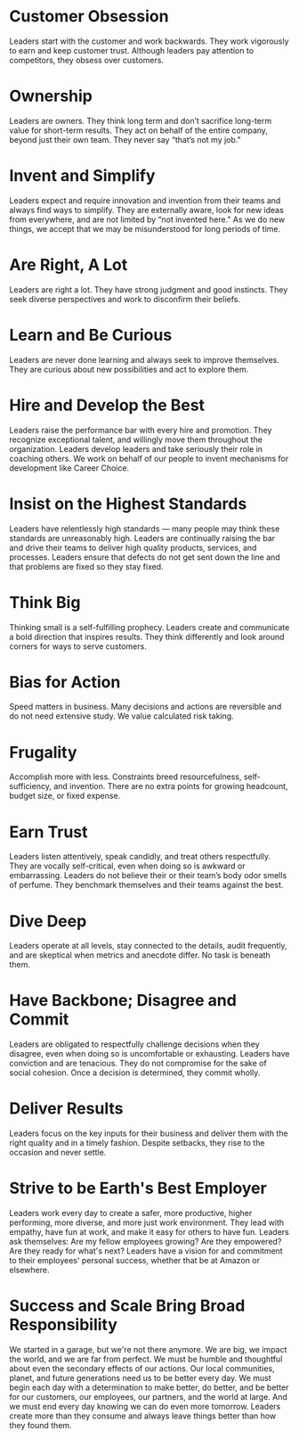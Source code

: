 # Customer Obsession
Leaders start with the customer and work backwards. They work vigorously to earn and keep customer trust. Although leaders pay attention to competitors, they obsess over customers.

# Ownership
Leaders are owners. They think long term and don’t sacrifice long-term value for short-term results. They act on behalf of the entire company, beyond just their own team. They never say “that’s not my job."

# Invent and Simplify
Leaders expect and require innovation and invention from their teams and always find ways to simplify. They are externally aware, look for new ideas from everywhere, and are not limited by “not invented here." As we do new things, we accept that we may be misunderstood for long periods of time.

# Are Right, A Lot
Leaders are right a lot. They have strong judgment and good instincts. They seek diverse perspectives and work to disconfirm their beliefs.

# Learn and Be Curious
Leaders are never done learning and always seek to improve themselves. They are curious about new possibilities and act to explore them.

# Hire and Develop the Best
Leaders raise the performance bar with every hire and promotion. They recognize exceptional talent, and willingly move them throughout the organization. Leaders develop leaders and take seriously their role in coaching others. We work on behalf of our people to invent mechanisms for development like Career Choice.

# Insist on the Highest Standards
Leaders have relentlessly high standards — many people may think these standards are unreasonably high. Leaders are continually raising the bar and drive their teams to deliver high quality products, services, and processes. Leaders ensure that defects do not get sent down the line and that problems are fixed so they stay fixed.

# Think Big
Thinking small is a self-fulfilling prophecy. Leaders create and communicate a bold direction that inspires results. They think differently and look around corners for ways to serve customers.

# Bias for Action
Speed matters in business. Many decisions and actions are reversible and do not need extensive study. We value calculated risk taking. 

# Frugality
Accomplish more with less. Constraints breed resourcefulness, self-sufficiency, and invention. There are no extra points for growing headcount, budget size, or fixed expense.

# Earn Trust
Leaders listen attentively, speak candidly, and treat others respectfully. They are vocally self-critical, even when doing so is awkward or embarrassing. Leaders do not believe their or their team’s body odor smells of perfume. They benchmark themselves and their teams against the best.

# Dive Deep
Leaders operate at all levels, stay connected to the details, audit frequently, and are skeptical when metrics and anecdote differ. No task is beneath them.

# Have Backbone; Disagree and Commit
Leaders are obligated to respectfully challenge decisions when they disagree, even when doing so is uncomfortable or exhausting. Leaders have conviction and are tenacious. They do not compromise for the sake of social cohesion. Once a decision is determined, they commit wholly.

# Deliver Results
Leaders focus on the key inputs for their business and deliver them with the right quality and in a timely fashion. Despite setbacks, they rise to the occasion and never settle.

# Strive to be Earth's Best Employer
Leaders work every day to create a safer, more productive, higher performing, more diverse, and more just work environment. They lead with empathy, have fun at work, and make it easy for others to have fun. Leaders ask themselves: Are my fellow employees growing? Are they empowered? Are they ready for what's next? Leaders have a vision for and commitment to their employees' personal success, whether that be at Amazon or elsewhere.

# Success and Scale Bring Broad Responsibility
We started in a garage, but we're not there anymore. We are big, we impact the world, and we are far from perfect. We must be humble and thoughtful about even the secondary effects of our actions. Our local communities, planet, and future generations need us to be better every day. We must begin each day with a determination to make better, do better, and be better for our customers, our employees, our partners, and the world at large. And we must end every day knowing we can do even more tomorrow. Leaders create more than they consume and always leave things better than how they found them.